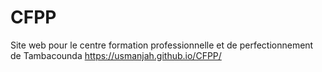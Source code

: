 # CFPP
Site web pour le centre formation professionnelle et de perfectionnement de Tambacounda 
https://usmanjah.github.io/CFPP/
